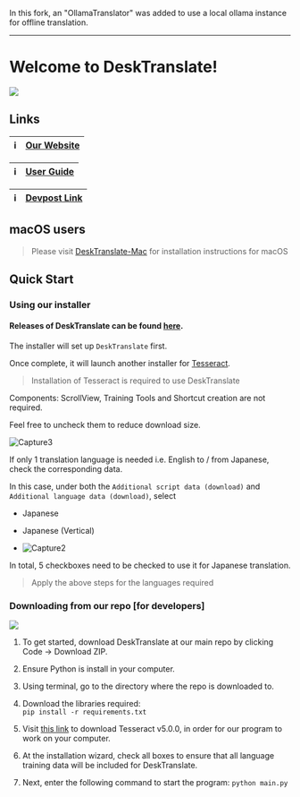 In this fork, an "OllamaTranslator" was added to use a local ollama instance for offline translation.

----


# Welcome to DeskTranslate!

![](image/DeskTranslate.gif)

## Links
|:information_source:  | [Our Website](https://desktranslate.github.io/DeskTranslate/)   |
|---------------|:------------------------|

|:information_source:  | [User Guide](https://desktranslate.github.io/DeskTranslate/UserGuide.html)   |
|---------------|:------------------------|

|:information_source:  | [Devpost Link](https://devpost.com/software/desktranslate)   |
|---------------|:------------------------|


## macOS users
> Please visit [DeskTranslate-Mac](https://github.com/DeskTranslate/DeskTranslate-Mac) for installation instructions for macOS

## Quick Start

### Using our installer

#### Releases of DeskTranslate can be found [here](https://github.com/DeskTranslate/DeskTranslate/releases/tag/1.1a).  

The installer will set up `DeskTranslate` first.

Once complete, it will launch another installer for [Tesseract](https://github.com/UB-Mannheim/tesseract/wiki).

> Installation of Tesseract is required to use DeskTranslate

Components: ScrollView, Training Tools and Shortcut creation are not required. 

Feel free to uncheck them to reduce download size.

![Capture3](https://github.com/DeskTranslate/DeskTranslate/assets/45708294/4bd16009-f509-47cf-8a2e-db9353acf4b1)

If only 1 translation language is needed i.e. English to / from Japanese, check the corresponding data.

In this case, under both the `Additional script data (download)` and `Additional language data (download)`, select 
- Japanese
- Japanese (Vertical)

- ![Capture2](https://github.com/DeskTranslate/DeskTranslate/assets/45708294/69435085-f858-467e-b876-13a86e8d0a23)

In total, 5 checkboxes need to be checked to use it for Japanese translation. 

> Apply the above steps for the languages required

### Downloading from our repo [for developers]

![](images/githubDownload.png)

1. To get started, download DeskTranslate at our main repo by clicking Code -> Download ZIP.

2. Ensure Python is install in your computer.

3. Using terminal, go to the directory where the repo is downloaded to. 

4. Download the libraries required:  
`pip install -r requirements.txt`

5. Visit [this link](https://github.com/UB-Mannheim/tesseract/wiki) to download Tesseract v5.0.0, in order 
for our program to work on your computer.

6. At the installation wizard, check all boxes to ensure that all language training data will be included for DeskTranslate. 

7. Next, enter the following command to start the program:
`python main.py`




